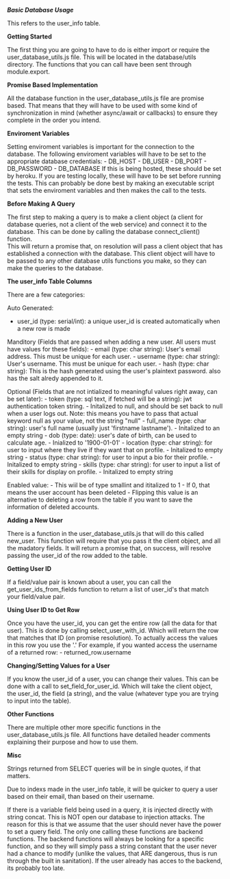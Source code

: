 ***Basic Database Usage***

This refers to the user_info table.

**Getting Started**

The first thing you are going to have to do is either import or require the user_database_utils.js file.
This will be located in the database/utils directory.
The functions that you can call have been sent through module.export.

**Promise Based Implementation**

All the database function in the user_database_utils.js file are promise based. 
That means that they will have to be used with some kind of synchronization in mind (whether async/await or callbacks) 
to ensure they complete in the order you intend.

**Enviroment Variables**

Setting enviroment variables is important for the connection to the database.  The following enviroment variables will have to be set to the appropriate database credentials:
    - DB_HOST
    - DB_USER
    - DB_PORT
    - DB_PASSWORD
    - DB_DATABASE
If this is being hosted, these should be set by heroku.  If you are testing locally, these will have to be set before running the tests.
This can probably be done best by making an executable script that sets the enviroment variables and then makes the call to the tests.

**Before Making A Query**

The first step to making a query is to make a client object (a client for database queries, not a client of the web service) and connect it to the database.
This can be done by calling the database connect_client() function.  
This will return a promise that, on resolution will pass a client object that has established a connection with the database.
This client object will have to be passed to any other database utils functions you make, so they can make the queries to the database.

**The user_info Table Columns**

There are a few categories:

Auto Generated:    
- user_id (type: serial/int): a unique user_id is created automatically when a new row is made

Manditory (Fields that are passed when adding a new user.  All users must have values for these fields):
    - email (type: char string): User's email address.  This must be unique for each user.
    - username (type: char string): User's username.  This must be unique for each user.
    - hash (type: char string): This is the hash generated using the user's plaintext password.  also has the salt alredy appended to it.

Optional (Fields that are not intialized to meaningful values right away, can be set later):
    - token (type: sql text, if fetched will be a string): jwt authentication token string.
        - Initalized to null, and should be set back to null when a user logs out.  Note: this means you have to pass that actual keyword null as your value, not the string "null"
    - full_name (type: char string): user's full name (usually just 'firstname lastname').
        - Initalized to an empty string
    - dob (type: date): user's date of birth, can be used to calculate age.
        - Inialized to '1900-01-01'
    - location (type: char string): for user to input where they live if they want that on profile.
        - Initalized to empty string
    - status (type: char string): for user to input a bio for their profile.
        - Initalized to empty string
    - skills (type: char string): for user to input a list of their skills for display on profile.
        - Initalized to empty string

Enabled value:
    - This wiil be of type smallint and ititalized to 1
    - If 0, that means the user account has been deleted
    - Flipping this value is an alternative to deleting a row from the table if you want to save the information of deleted accounts.

**Adding a New User**

There is a function in the user_database_utils.js that will do this called new_user.
This function will require that you pass it the client object, and all the madatory fields.
It will return a promise that, on success, will resolve passing the user_id of the row added to the table.

**Getting User ID**

If a field/value pair is known about a user, you can call the get_user_ids_from_fields function to return a list of user_id's that match your field/value pair.

**Using User ID to Get Row**

Once you have the user_id, you can get the entire row (all the data for that user).
This is done by calling select_user_with_id.  Which will return the row that matches that ID (on promise resolution).
To actually access the values in this row you use the '.'
For example, if you wanted access the username of a returned row:
    - returned_row.username

**Changing/Setting Values for a User**

If you know the user_id of a user, you can change their values.
This can be done with a call to set_field_for_user_id.  Which will take the client object, the user_id, the field (a string), and the value (whatever type you are trying to input into the table).

**Other Functions**

There are multiple other more specific functions in the user_database_utils.js file.  All functions have detailed header comments explaining their purpose and how to use them.

**Misc**

Strings returned from SELECT queries will be in single quotes, if that matters.

Due to indexs made in the user_info table, it will be quicker to query a user based on their email, than based on their username.

If there is a variable field being used in a query, it is injected directly with string concat.  This is NOT open our database to injection attacks.
The reason for this is that we assume that the user should never have the power to set a query field.  The only one calling these functions are backend functions.
The backend functions will always be looking for a specific function, and so they will simply pass a string constant that the user never had a chance to modify (unlike the values, that ARE dangerous, thus is run through the built in sanitation).
If the user already has acces to the backend, its probably too late.